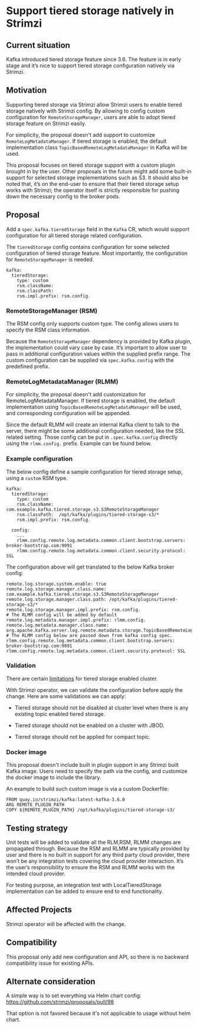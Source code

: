 #  Support tiered storage natively in Strimzi

## Current situation

Kafka introduced tiered storage feature since 3.6. The feature is in early stage and it’s nice to support tiered storage configuration natively via Strimzi.

## Motivation

Supporting tiered storage via Strimzi allow Strimzi users to enable tiered storage natively with Strimzi config. By allowing to config custom configuration for `RemoteStorageManager`, users are able to adopt tiered storage feature on Strimzi easily.

For simplicity, the proposal doesn't add support to customize `RemoteLogMetadataManager`. If tiered storage is enabled, the default implementation class `TopicBasedRemoteLogMetadataManager` in Kafka will be used.

This proposal focuses on tiered storage support with a custom plugin brought in by the user. Other proposals in the future might add some built-in support for selected storage implementations such as S3. It should also be noted that, it’s on the end-user to ensure that their tiered storage setup works with Strimzi; the operator itself is strictly responsible for pushing down the necessary config to the broker pods.

## Proposal

Add a `spec.kafka.tieredStorage` field in the `Kafka` CR, which would support configuration for all tiered storage related configuration.

The `tieredStorage` config contains configuration for some selected configuration of tiered storage feature. Most importantly, the configuration for `RemoteStorageManager` is needed.

```
kafka:
  tieredStorage:
    type: custom
    rsm.className:
    rsm.classPath:
    rsm.impl.prefix: rsm.config.
```

### RemoteStorageManager (RSM)

The RSM config only supports custom type. The config allows users to specify the RSM class information.

Because the `RemoteStorageManager` dependency is provided by Kafka plugin, the implementation could vary case by case. It’s important to allow user to pass in additional configuration values within the supplied prefix range. The custom configuration can be supplied via  `spec.kafka.config` with the predefined prefix.

### RemoteLogMetadataManager (RLMM)

For simplicity, the proposal doesn't add customization for RemoteLogMetadataManager. If tiered storage is enabled, the default implementation using `TopicBasedRemoteLogMetadataManager` will be used, and corresponding configuration will be appended. 

Since the default RLMM will create an internal Kafka client to talk to the server, there might be some additional configuration needed, like the SSL related setting. Those config can be put in `.spec.kafka.config` directly using the `rlmm.config.` prefix. Example can be found below.

### Example configuration

The below config define a sample configuration for tiered storage setup, using a `custom` RSM type.
```
kafka:
  tieredStorage:
    type: custom
    rsm.className: com.example.kafka.tiered.storage.s3.S3RemoteStorageManager
    rsm.classPath:  /opt/kafka/plugins/tiered-storage-s3/*
    rsm.impl.prefix: rsm.config.

  config:
    ...
    rlmm.config.remote.log.metadata.common.client.bootstrap.servers: broker-bootstrap.com:9091
    rlmm.config.remote.log.metadata.common.client.security.protocol: SSL
```

The configuration above will get translated to the below Kafka broker config:
```
remote.log.storage.system.enable: true
remote.log.storage.manager.class.name: com.example.kafka.tiered.storage.s3.S3RemoteStorageManager
remote.log.storage.manager.class.path: /opt/kafka/plugins/tiered-storage-s3/*
remote.log.storage.manager.impl.prefix: rsm.config.
# The RLMM config will be added by default
remote.log.metadata.manager.impl.prefix: rlmm.config.
remote.log.metadata.manager.class.name: org.apache.kafka.server.log.remote.metadata.storage.TopicBasedRemoteLogMetadataManager
# The RLMM config below are passed down from kafka config spec.
rlmm.config.remote.log.metadata.common.client.bootstrap.servers: broker-bootstrap.com:9091
rlmm.config.remote.log.metadata.common.client.security.protocol: SSL
```

### Validation

There are certain [limitations](https://cwiki.apache.org/confluence/display/KAFKA/Kafka+Tiered+Storage+Early+Access+Release+Notes) for tiered storage enabled cluster.

With Strimzi operator, we can validate the configuration before apply the change. Here are some validations we can apply:

* Tiered storage should not be disabled at cluster level when there is any existing topic enabled tiered storage.

* Tiered storage should not be enabled on a cluster with JBOD.

* Tiered storage should not be applied for compact topic.

### Docker image

This proposal doesn't include built in plugin support in any Strimzi built Kafka image. Users need to specify the path via the config, and customize the docker image to include the library.

An example to build such custom image is via a custom Dockerfile:

```
FROM quay.io/strimzi/kafka:latest-kafka-3.6.0
ARG REMOTE_PLUGIN_PATH
COPY ${REMOTE_PLUGIN_PATH} /opt/kafka/plugins/tiered-storage-s3/
```

## Testing strategy

Unit tests will be added to validate all the RLM,RSM, RLMM changes are propagated through.
Because the RSM and RLMM are typically provided by user and there is no built in support for any third party cloud provider, there won’t be any integration tests covering the cloud provider interaction. It’s the user’s responsibility to ensure the RSM and RLMM works with the intended cloud provider.

For testing purpose, an integration test with LocalTieredStorage implementation can be added to ensure end to end functionality.

## Affected Projects

Strimzi operator will be affected with the change.

## Compatibility

This proposal only add new configuration and API, so there is no backward compatibility issue for existing APIs.

## Alternate consideration

A simple way is to set everything via Helm chart config: https://github.com/strimzi/proposals/pull/98

That option is not favored because it's not applicable to usage without helm chart.

